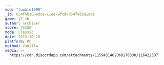 ```yaml
---
mod: "tumble1999"
_id: 654f4b10-6dce-11ee-9fcd-d54fad3a1cca
game: jf_sb
author: archiver
score: 75520
mode: Classic
date: 2023-10-18
platform: PC
method: Vanilla
media: >-
  https://cdn.discordapp.com/attachments/1159431402069176330/1164225077651439678/20231018_spongebobjumble_archiver.png?ex=65427018&is=652ffb18&hm=a140f167e7ce19ba3d8debe6b3cdef5ee0f73492e328edd6f3c612c174f13572&
---
```


